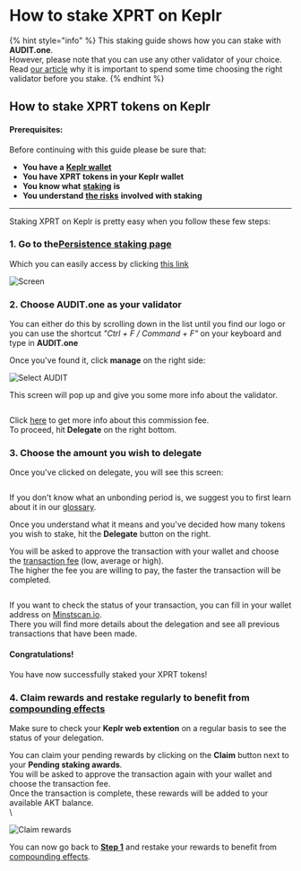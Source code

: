 # How to stake XPRT on Keplr

{% hint style="info" %}
This staking guide shows how you can stake with **AUDIT.one**.\
However, please note that you can use any other validator of your choice.\
Read [our article](../../getting-started/importance\_of\_choosing\_the\_right\_validator.md) why it is important to spend some time choosing the right validator before you stake.
{% endhint %}

## How to stake XPRT tokens on Keplr

#### Prerequisites:

Before continuing with this guide please be sure that:

* **You have a** [**Keplr wallet**](../../crypto-wallets/how\_to\_create\_a\_keplr\_wallet.md)
* **You have XPRT tokens in your Keplr wallet**
* **You know what** [**staking**](../../getting-started/what\_is\_staking.md) **is**
* **You understand** [**the risks**](../../getting-started/risks\_of\_staking.md) **involved with staking**

***

Staking XPRT on Keplr is pretty easy when you follow these few steps:

### **1. Go to the**[**Persistence staking page**](https://wallet.keplr.app/#/core/stake)

Which you can easily access by clicking [this link](https://wallet.keplr.app/#/core/stake)

![Screen](https://user-images.githubusercontent.com/95366163/148555158-4dab8818-466b-4264-933c-0b8e4e0f96eb.png)

### **2. Choose AUDIT.one as your validator**

You can either do this by scrolling down in the list until you find our logo or you can use the shortcut _"Ctrl + F / Command + F"_ on your keyboard and type in **AUDIT.one**

Once you've found it, click **manage** on the right side:

![Select AUDIT](https://user-images.githubusercontent.com/95366163/148555137-229daa34-72f1-403b-8b9e-5c14b7a797f1.png)

This screen will pop up and give you some more info about the validator.

<figure><img src="https://user-images.githubusercontent.com/95366163/148533039-a00b4cf5-e902-4923-83bf-d87cd8f8ea27.png" alt=""><figcaption></figcaption></figure>

Click [here](../../glossary/validator\_fee.md) to get more info about this commission fee.\
To proceed, hit **Delegate** on the right bottom.

### **3. Choose the amount you wish to delegate**

Once you've clicked on delegate, you will see this screen:

<figure><img src="https://user-images.githubusercontent.com/95366163/148555199-0018410e-0f6d-4c0c-9707-6995aee93954.png" alt=""><figcaption></figcaption></figure>

If you don't know what an unbonding period is, we suggest you to first learn about it in our [glossary](../../glossary/unbonding\_period.md).

Once you understand what it means and you've decided how many tokens you wish to stake, hit the **Delegate** button on the right.

You will be asked to approve the transaction with your wallet and choose the [transaction fee](../../glossary/transaction\_fees.md) (low, average or high).\
The higher the fee you are willing to pay, the faster the transaction will be completed.

<figure><img src="https://user-images.githubusercontent.com/95366163/148555558-bda348f8-3baf-45ad-8183-0724e3bc5310.png" alt=""><figcaption></figcaption></figure>

If you want to check the status of your transaction, you can fill in your wallet address on [Minstscan.io](https://www.mintscan.io/persistence).\
There you will find more details about the delegation and see all previous transactions that have been made.

#### **Congratulations!**

You have now successfully staked your XPRT tokens!

### **4. Claim rewards and restake regularly to benefit from** [**compounding effects**](../../glossary/compounding\_interest.md)

Make sure to check your **Keplr web extention** on a regular basis to see the status of your delegation.

You can claim your pending rewards by clicking on the **Claim** button next to your **Pending staking awards**.\
You will be asked to approve the transaction again with your wallet and choose the transaction fee.\
Once the transaction is complete, these rewards will be added to your available AKT balance.\
\


![Claim rewards](https://user-images.githubusercontent.com/95366163/148556552-01c2ec75-8a10-4797-bd03-c5d9e7e4955c.png)

You can now go back to [**Step 1**](how\_to\_stake\_xprt\_with\_keplr.md#step1) and restake your rewards to benefit from [compounding effects](../../glossary/compounding\_interest.md).
